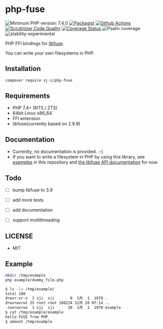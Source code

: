 # php-fuse

![Minimum PHP version: 7.4.0](https://img.shields.io/badge/php-7.4.0%2B-blue.svg)
[![Packagist](https://img.shields.io/packagist/v/sj-i/php-fuse.svg)](https://packagist.org/packages/sj-i/php-fuse)
[![Github Actions](https://github.com/sj-i/php-fuse/workflows/build/badge.svg)](https://github.com/sj-i/php-fuse/actions)
[![Scrutinizer Code Quality](https://scrutinizer-ci.com/g/sj-i/php-fuse/badges/quality-score.png?b=master)](https://scrutinizer-ci.com/g/sj-i/php-fuse/?branch=master)
[![Coverage Status](https://coveralls.io/repos/github/sj-i/php-fuse/badge.svg?branch=master)](https://coveralls.io/github/sj-i/php-fuse?branch=master)
![Psalm coverage](https://shepherd.dev/github/sj-i/php-fuse/coverage.svg?)
![stability-experimental](https://img.shields.io/badge/stability-experimental-orange.svg)

PHP FFI bindings for [libfuse](https://github.com/libfuse/libfuse).

You can write your own filesystems in PHP.

## Installation
```bash
composer require sj-i/php-fuse
```

## Requirements
- PHP 7.4+ (NTS / ZTS)
- 64bit Linux x86_64
- FFI extension
- libfuse(currently based on 2.9.9)

## Documentation
- Currently, no documentation is provided. :-(
- If you want to write a filesystem in PHP by using this library, see [examples](https://github.com/sj-i/php-fuse/tree/master/example) in this repository and [the libfuse API documentation](https://libfuse.github.io/doxygen/index.html) for now.

## Todo
- [ ] bump libfuse to 3.9
- [ ] add more tests
- [ ] add documentation
- [ ] support multithreading


## LICENSE
- MIT

## Example
```bash
mkdir /tmp/example
php example/dummy_file.php
```

```bash
$ ls -la /tmp/example/
total 180
drwxr-xr-x  2 sji  sji       0  1月  1  1970 .
drwxrwxrwt 25 root root 180224 12月 28 07:14 ..
-rwxrwxrwx  1 sji  sji      20  1月  1  1970 example
$ cat /tmp/example/example
hello FUSE from PHP
$ umount /tmp/example
```
